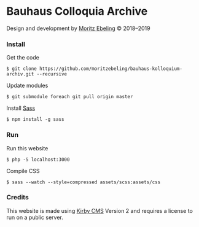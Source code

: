 # Bauhaus Colloquia Archive

Design and development by [Moritz Ebeling](https://moritzebeling.com)
© 2018–2019

### Install

Get the code
```
$ git clone https://github.com/moritzebeling/bauhaus-kolloquium-archiv.git --recursive
```

Update modules
```
$ git submodule foreach git pull origin master
```

Install [Sass](https://sass-lang.com)
```
$ npm install -g sass
```

### Run

Run this website
```
$ php -S localhost:3000
```

Compile CSS
```
$ sass --watch --style=compressed assets/scss:assets/css
```

### Credits

This website is made using [Kirby CMS](https://getkirby.com) Version 2 and requires a license to run on a public server.
